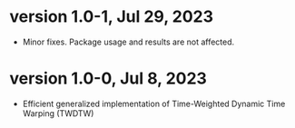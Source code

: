 # version 1.0-1, Jul 29, 2023

* Minor fixes. Package usage and results are not affected.

# version 1.0-0, Jul 8, 2023

* Efficient generalized implementation of Time-Weighted Dynamic Time Warping (TWDTW)
